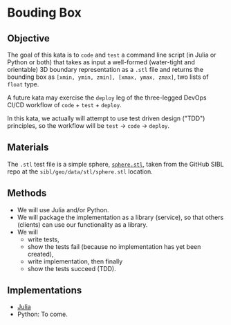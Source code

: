 # Bouding Box

## Objective

The goal of this kata is to `code` and `test` a command line script (in Julia or Python or both)
that takes as input a well-formed (water-tight and orientable) 3D boundary 
representation as a `.stl` file and returns the bounding box as 
`[xmin, ymin, zmin], [xmax, ymax, zmax]`, two lists of `float` type.

A future kata may exercise the `deploy` leg of the three-legged DevOps CI/CD workflow 
of `code` + `test` + `deploy`.

In this kata, we actually will attempt to use test driven design ("TDD") principles, 
so the workflow will be `test` -> `code` -> `deploy`.

## Materials

The `.stl` test file is a simple sphere, [`sphere.stl`](https://github.com/sandialabs/sibl/blob/c1ed37fecb6f0a856073a530bf92d97c5cc6f60e/geo/data/stl/sphere.stl), taken from the 
GitHub SIBL repo at the `sibl/geo/data/stl/sphere.stl` location.

## Methods

* We will use Julia and/or Python.
* We will package the implementation as a library (service), so that others (clients) can use our functionality as a library.
* We will 
  * write tests, 
  * show the tests fail (because no implementation has yet been created), 
  * write implementation, then finally
  * show the tests succeed (TDD).

## Implementations

* [Julia](julia/Boxy/README.md)
* Python: To come.
